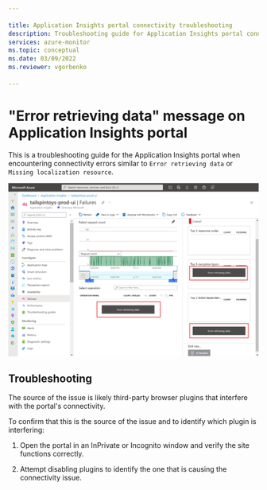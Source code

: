 ```yaml
---

title: Application Insights portal connectivity troubleshooting 
description: Troubleshooting guide for Application Insights portal connectivity issues
services: azure-monitor
ms.topic: conceptual
ms.date: 03/09/2022
ms.reviewer: vgorbenko

---
```


# "Error retrieving data" message on Application Insights portal 

This is a troubleshooting guide for the Application Insights portal when encountering connectivity errors similar to `Error retrieving data` or `Missing localization resource`.

  <img src="./media/\troubleshoot-portal-connectivity\troubleshoot-portal-connectivity.png" 
    alt="Graphical user interface, text, application, email Description automatically generated" />
    
## Troubleshooting

The source of the issue is likely third-party browser plugins that interfere with the portal's connectivity. 

To confirm that this is the source of the issue and to identify which plugin is interfering:

1. Open the portal in an InPrivate or Incognito window and verify the site functions correctly.

2. Attempt disabling plugins to identify the one that is causing the connectivity issue.
